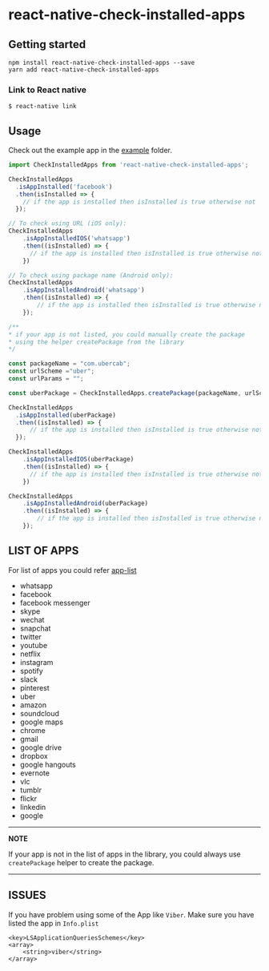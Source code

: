 # react-native-check-installed-apps

## Getting started

```
npm install react-native-check-installed-apps --save
yarn add react-native-check-installed-apps
```

### Link to React native

`$ react-native link`

## Usage
Check out the example app in the [example](https://github.com/pSapien/react-native-check-installed-apps/tree/master/example/App.js) folder.

```javascript
import CheckInstalledApps from 'react-native-check-installed-apps';

CheckInstalledApps
  .isAppInstalled('facebook')
  .then(isInstalled => {
    // if the app is installed then isInstalled is true otherwise not
  });

// To check using URL (iOS only):
CheckInstalledApps
    .isAppInstalledIOS('whatsapp')
    .then((isInstalled) => {
      // if the app is installed then isInstalled is true otherwise not
    })

// To check using package name (Android only):
CheckInstalledApps
    .isAppInstalledAndroid('whatsapp') 
    .then((isInstalled) => {
        // if the app is installed then isInstalled is true otherwise not
    });

/** 
* if your app is not listed, you could manually create the package
* using the helper createPackage from the library
*/

const packageName = "com.ubercab";
const urlScheme ="uber";
const urlParams = "";

const uberPackage = CheckInstalledApps.createPackage(packageName, urlScheme urlParams);

CheckInstalledApps
  .isAppInstalled(uberPackage)
  .then((isInstalled) => {
      // if the app is installed then isInstalled is true otherwise not
  });

CheckInstalledApps
    .isAppInstalledIOS(uberPackage)
    .then((isInstalled) => {
      // if the app is installed then isInstalled is true otherwise not
    })

CheckInstalledApps
    .isAppInstalledAndroid(uberPackage) 
    .then((isInstalled) => {
        // if the app is installed then isInstalled is true otherwise not
    });
```

## LIST OF APPS 

For list of apps you could refer [app-list](https://github.com/pSapien/react-native-check-installed-apps/blob/master/app-list.js)

- whatsapp 
- facebook 
- facebook messenger 
- skype 
- wechat 
- snapchat 
- twitter 
- youtube 
- netflix 
- instagram 
- spotify 
- slack 
- pinterest 
- uber 
- amazon 
- soundcloud 
- google maps 
- chrome 
- gmail 
- google drive 
- dropbox 
- google hangouts 
- evernote 
- vlc 
- tumblr 
- flickr 
- linkedin 
- google 

---
**NOTE**

If your app is not in the list of apps in the library, you could always use `createPackage` helper
to create the package.

---

## ISSUES

If you have problem using some of the App like `Viber`.
Make sure you have listed the app in `Info.plist`

```
<key>LSApplicationQueriesSchemes</key>
<array>
    <string>viber</string>
</array>
```